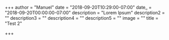 +++
author = "Manuel"
date = "2018-09-20T10:29:00-07:00"
date_ = "2018-09-20T00:00:00-07:00"
description = "Lorem Ipsum"
description2 = ""
description3 = ""
description4 = ""
description5 = ""
image = ""
title = "Test 2"

+++
